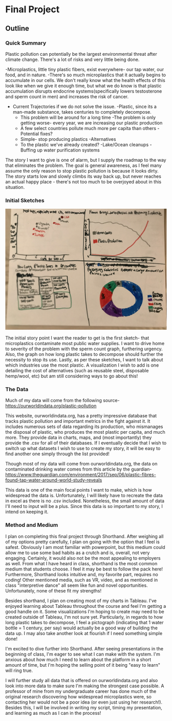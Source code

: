 # Final Project

## Outline

### Quick Summary

  Plastic pollution can potentially be the largest environmental threat after climate change. There's a lot of risks and very little being done. 

-Microplastics, little tiny plastic fibers, exist everywhere- our tap water, our food, and in nature. 
  -There's so much microplastics that it actually begins to accumulate in our cells. We don't really know what the health effects of    this look like when we give it enough time, but what we do know is that plastic accumulation disrupts endocrine systems(specifically lowers testosterone and sperm count in men) and increases the risk of cancer.
- Current Trajectories if we do not solve the issue. 
-Plastic, since its a man-made substance, takes centuries to completely decompose. 
  - This problem will be around for a long time
-The problem is only getting worse- every year, we are increasing our plastic production
  - A few select countries pollute much more per capita than others
-Potential fixes?
  - Simple- stop producing plastics
    -Alternatives
  - To the plastic we've already created?
    -Lake/Ocean cleanups
    -Buffing up water purification systems

The story I want to give is one of alarm, but I supply the roadmap to the way that eliminates the problem. The goal is general awareness, as I feel many assume the only reason to stop plastic pollution is because it looks dirty. The story starts low and slowly climbs its way back up, but never reaches an actual happy place - there's not too much to be overjoyed about in this situation. 

### Initial Sketches

![My Initial Sketches](IMG-4494.jpg)

The initial story point I want the reader to get is the first sketch- that microplastics contaminate most public water supplies. I want to drive home to severity of the problem with the sperm count graph, furthering urgency. Also, the graph on how long plastic takes to decompose should further the necessity to stop its use. Lastly, as per these sketches, I want to talk about which industries use the most plastic. A visualization I wish to add is one detailing the cost of alternatives (such as reusable steel, disposable hemp/wool, etc) but am still considering ways to go about this! 

### The Data

Much of my data will come from the following source- https://ourworldindata.org/plastic-pollution

This website, ourworldindata.org, has a pretty impressive database that tracks plastic pollution and important metrics in the fight against it. It includes numerous sets of data regarding its production, who mismanages the disposal of plastic, who produces the most plastic per capita, and much more. They provide data in charts, maps, and (most importantly) they provide the .csv for all of their databases. If I eventually decide that I wish to switch up what datasets I wish to use to create my story, it will be easy to find another one simply through the list provided! 

Though most of my data will come from ourworldindata.org, the data on contaminated drinking water comes from this article by the guardian- https://www.theguardian.com/environment/2017/sep/06/plastic-fibres-found-tap-water-around-world-study-reveals

This data is one of the main focal points I want to make, which is how widespread the data is. Unfortunately, I will likely have to recreate the data in excel as there is no .csv included. Nonetheless, the small amount of data I'll need to input will be a plus. Since this data is so important to my story, I intend on keeping it. 

### Method and Medium

I plan on completing this final project through Shorthand. After weighing all of my options pretty carefully, I plan on going with the option that I feel is safest. Obviously I am most familiar with powerpoint, but this medium could allow me to use some bad habits as a crutch and is, overall, not very engaging. Certainly, it would also not be the most appealing to employers as well. From what I have heard in class, shorthand is the most common medium that students choose. I feel it may be best to follow the pack here! Furthermore, Shorthand looks intuitive and, my favorite part, requires no coding! Other mentioned media, such as VR, video, and as mentioned in class "interpretive dance" all seem like fun and novel opportunities. Unfortunately, none of these fit my strengths! 

Besides shorthand, I plan on creating most of my charts in Tableau. I've enjoyed learning about Tableau throughout the course and feel I'm getting a good handle on it. Some visualizations I'm hoping to create may need to be created outside of Tableau, I'm not sure yet. Particularly, in regards to how long plastic takes to decompose, I feel a pictograph (indicating that 1 water bottle = 1 century, per say) would actually be a good way of building the data up. I may also take another look at flourish if I need something simple done! 

I'm excited to dive further into Shorthand. After seeing presentations in the beginning of class, I'm eager to see what I can make with the system. I'm anxious about how much I need to learn about the platform in a short amount of time, but I'm hoping the selling point of it being "easy to learn" will ring true. 

I will further study all data that is offered on ourworldindata.org and also look into more data to make sure I'm making the strongest case possible. A professor of mine from my undergraduate career has done much of the original research discovering how widespread microplastics were, so contacting her would not be a poor idea (or even just using her research!). Besides this, I will be involved in writing my script, timing my presentation, and learning as much as I can in the process! 

 
